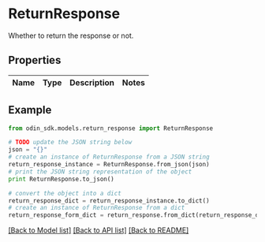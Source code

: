 # ReturnResponse

Whether to return the response or not.

## Properties

Name | Type | Description | Notes
------------ | ------------- | ------------- | -------------

## Example

```python
from odin_sdk.models.return_response import ReturnResponse

# TODO update the JSON string below
json = "{}"
# create an instance of ReturnResponse from a JSON string
return_response_instance = ReturnResponse.from_json(json)
# print the JSON string representation of the object
print ReturnResponse.to_json()

# convert the object into a dict
return_response_dict = return_response_instance.to_dict()
# create an instance of ReturnResponse from a dict
return_response_form_dict = return_response.from_dict(return_response_dict)
```
[[Back to Model list]](../README.md#documentation-for-models) [[Back to API list]](../README.md#documentation-for-api-endpoints) [[Back to README]](../README.md)


